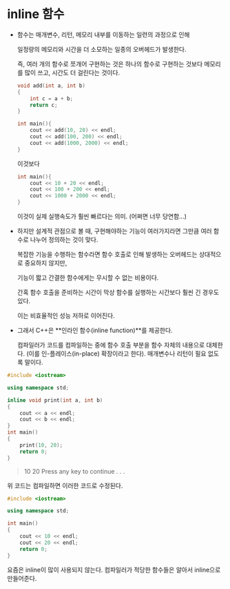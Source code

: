# inline 함수

- 함수는 매개변수, 리턴, 메모리 내부를 이동하는 일련의 과정으로 인해 

  일정량의 메모리와 시간을 더 소모하는 일종의 오버헤드가 발생한다.

  즉, 여러 개의 함수로 쪼개어 구현하는 것은 하나의 함수로 구현하는 것보다 메모리를 많이 쓰고, 시간도 더 걸린다는 것이다.

  ```c++
  void add(int a, int b)
  {	
      int c = a + b;
      return c;
  }
  
  int main(){
      cout << add(10, 20) << endl;
      cout << add(100, 200) << endl;
      cout << add(1000, 2000) << endl;
  }
  ```

  이것보다 

  ```c++
  int main(){
      cout << 10 + 20 << endl;
      cout << 100 + 200 << endl;
      cout << 1000 + 2000 << endl;
  }
  ```

  이것이 실제 실행속도가 훨씬 빠르다는 의미. (어쩌면 너무 당연함...)

  

- 하지만 설계적 관점으로 볼 때, 구현해야하는 기능이 여러가지라면 그만큼 여러 함수로 나누어 정의하는 것이 맞다.

  복잡한 기능을 수행하는 함수라면 함수 호출로 인해 발생하는 오버헤드는 상대적으로 중요하지 않지만, 

  기능이 짧고 간결한 함수에게는 무시할 수 없는 비용이다. 

  간혹 함수 호출을 준비하는 시간이 막상 함수를 실행하는 시간보다 훨씬 긴 경우도 있다. 

  이는 비효율적인 성능 저하로 이어진다.

- 그래서 C++은 **인라인 함수(inline function)**를 제공한다.

  컴파일러가 코드를 컴파일하는 중에 함수 호출 부분을 함수 자체의 내용으로 대체한다. (이를 인-플레이스(in-place) 확장이라고 한다).  매개변수나 리턴이 필요 없도록 말이다.

```c++
#include <iostream>

using namespace std;

inline void print(int a, int b) 
{
	cout << a << endl;
	cout << b << endl;
}
int main() 
{
	print(10, 20);
	return 0;
}
```

> 10
> 20
> Press any key to continue . . .



위 코드는 컴파일하면 이러한 코드로 수정된다.

```c++
#include <iostream>

using namespace std;

int main() 
{
    cout << 10 << endl;
	cout << 20 << endl;
	return 0;
}
```

요즘은 inline이 많이 사용되지 않는다. 컴파일러가 적당한 함수들은 알아서 inline으로 만들어준다.